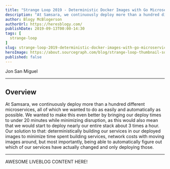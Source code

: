 ```yaml
---
title: "Strange Loop 2019 - Deterministic Docker Images with Go Microservices"
description: "At Samsara, we continuously deploy more than a hundred different microservices, all of which we wanted to do as easily and automatically as possible. We wanted to make this even better by bringing our deploy times to under 20 minutes while minimizing disruption, as this would also mean that we would start to deploy nearly our entire stack about 3 times a hour. Our solution to that: deterministically building our services in our deployed images to minimize time spent building services, network costs with moving images around, but most importantly, being able to automatically figure out which of our services have actually changed and only deploying those."
author: Blogy McBlogerson
authorUrl: https://heresblogy.com/
publishDate: 2019-09-13T00:00-14:30
tags: [
  strange-loop
]
slug: strange-loop-2019-deterministic-docker-images-with-go-microservices
heroImage: https://about.sourcegraph.com/blog/strange-loop-thumbnail-square-v2.jpg
published: false
---
```


<div className="container p-0 liveblog-presenters">
  <div className="row m-0">
      <p className=" mr-12 m-0">
        <span className="liveblog-presenters__name">Jon San Miguel</span>
        <a href="https://github.com/jsm" target="_blank" title="GitHub"><i className="fa fa-github pr-2"></i></a>
      </p>
  </div>
</div>

---

## Overview

At Samsara, we continuously deploy more than a hundred different microservices, all of which we wanted to do as easily and automatically as possible. We wanted to make this even better by bringing our deploy times to under 20 minutes while minimizing disruption, as this would also mean that we would start to deploy nearly our entire stack about 3 times a hour. Our solution to that: deterministically building our services in our deployed images to minimize time spent building services, network costs with moving images around, but most importantly, being able to automatically figure out which of our services have actually changed and only deploying those.

---

AWESOME LIVEBLOG CONTENT HERE!

<!-- Note on images
  Images (e.g. my_image.jpg) should be put in the `website/static/blog/strange-loop-2019` directory, with the path to the image in your post being `/blog/strange-loop-2019/my_image.jpg`. If you'd rather host the images somewhere else for ease of use, that's fine too.

  Please also try to keep your images to a reasonable size by:
    - Using JPEG compression, unless image is mostly solid color 
    - JPEG compression set between 60%-80%
    - Resizing the image to be no wider then 750px
    - If PNG, use a tool like ImageOptim (https://imageoptim.com/mac) to optimize the file size

  I suggest re-sizing and compressing all the images in one batch as a last step.
-->  
